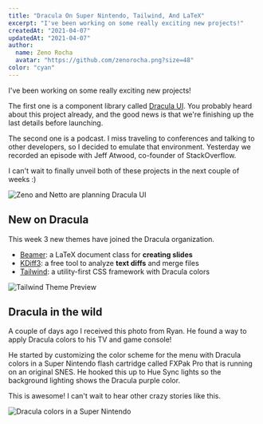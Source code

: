 ```yaml
---
title: "Dracula On Super Nintendo, Tailwind, And LaTeX"
excerpt: "I've been working on some really exciting new projects!"
createdAt: "2021-04-07"
updatedAt: "2021-04-07"
author:
  name: Zeno Rocha
  avatar: "https://github.com/zenorocha.png?size=48"
color: "cyan"
---
```


I've been working on some really exciting new projects!

The first one is a component library called [Dracula UI](/ui). You probably heard about this project already, and the good news is that we're finishing up the last details before launching.

The second one is a podcast. I miss traveling to conferences and talking to other developers, so I decided to emulate that environment. Yesterday we recorded an episode with Jeff Atwood, co-founder of StackOverflow.

I can't wait to finally unveil both of these projects in the next couple of weeks :)

![Zeno and Netto are planning Dracula UI](/static/img/blog/dracula-on-super-nintendo-tailwind-and-latex-a.jpg)

## New on Dracula

This week 3 new themes have joined the Dracula organization.

- [Beamer](/beamer): a LaTeX document class for **creating slides**
- [KDiff3](/kdiff3): a free tool to analyze **text diffs** and merge files
- [Tailwind](/tailwind): a utility-first CSS framework with Dracula colors

![Tailwind Theme Preview](/static/img/blog/dracula-on-super-nintendo-tailwind-and-latex-b.png)

## Dracula in the wild

A couple of days ago I received this photo from Ryan. He found a way to apply Dracula colors to his TV and game console!

He started by customizing the color scheme for the menu with Dracula colors in a Super Nintendo flash cartridge called FXPak Pro that is running on an original SNES. He hooked this up to Hue Sync lights so the background lighting shows the Dracula purple color.

This is awesome! I can't wait to hear other crazy stories like this.

![Dracula colors in a Super Nintendo](/static/img/blog/dracula-on-super-nintendo-tailwind-and-latex-c.jpg)
